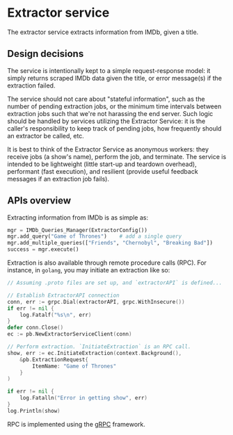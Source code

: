 # Extractor service

The extractor service extracts information from IMDb, given a title. 

## Design decisions

The service is intentionally kept to a simple request-response model: it simply returns scraped IMDb data given the title, or error message(s) if the extraction failed. 

The service should not care about "stateful information", such as the number of pending extraction jobs, or the minimum time intervals between extraction jobs such that we're not harassing the end server. Such logic should be handled by services utilizing the Extractor Service: it is the caller's responsibility to keep track of pending jobs, how frequently should an extractor be called, etc.

It is best to think of the Extractor Service as anonymous workers: they receive jobs (a show's name), perform the job, and terminate. The service is intended to be lightweight (little start-up and teardown overhead), performant (fast execution), and resilient (provide useful feedback messages if an extraction job fails).

## APIs overview

Extracting information from IMDb is as simple as:

```python
mgr = IMDb_Queries_Manager(ExtractorConfig())
mgr.add_query("Game of Thrones")    # add a single query
mgr.add_multiple_queries(["Friends", "Chernobyl", "Breaking Bad"])      # or, multiple queries
success = mgr.execute()
```

Extraction is also available through remote procedure calls (RPC). For instance, in `golang`, you may initiate an extraction like so:

```go
// Assuming .proto files are set up, and `extractorAPI` is defined...

// Establish ExtractorAPI connection
conn, err := grpc.Dial(extractorAPI, grpc.WithInsecure())
if err != nil {
    log.Fatalf("%s\n", err)
}
defer conn.Close()
ec := pb.NewExtractorServiceClient(conn)

// Perform extraction. `InitiateExtraction` is an RPC call.
show, err := ec.InitiateExtraction(context.Background(), 
    &pb.ExtractionRequest{
        ItemName: "Game of Thrones"
    }
)

if err != nil {
    log.Fatalln("Error in getting show", err)
}
log.Println(show)
```

RPC is implemented using the [gRPC](https://grpc.io) framework. 
